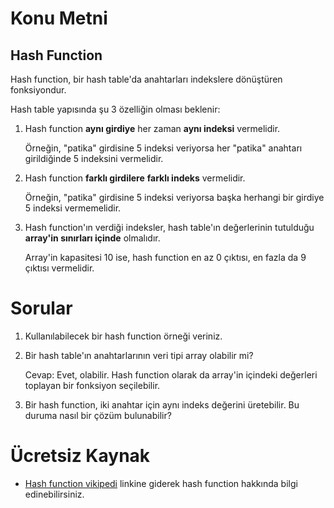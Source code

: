 # Konu Metni

## Hash Function

Hash function, bir hash table'da anahtarları indekslere dönüştüren fonksiyondur. 

Hash table yapısında şu 3 özelliğin olması beklenir:

1. Hash function **aynı girdiye** her zaman **aynı indeksi** vermelidir.

   Örneğin, "patika" girdisine 5 indeksi veriyorsa her "patika" anahtarı girildiğinde 5 indeksini vermelidir.

2. Hash function **farklı girdilere** **farklı indeks** vermelidir.

   Örneğin, "patika" girdisine 5 indeksi veriyorsa başka herhangi bir girdiye 5 indeksi vermemelidir.

3. Hash function'ın verdiği indeksler, hash table'ın değerlerinin tutulduğu **array'in sınırları içinde** olmalıdır.

   Array'in kapasitesi 10 ise, hash function en az 0 çıktısı, en fazla da 9 çıktısı vermelidir.



# Sorular

1. Kullanılabilecek bir hash function örneği veriniz.

2. Bir hash table'ın anahtarlarının veri tipi array olabilir mi?

   Cevap: Evet, olabilir. Hash function olarak da array'in içindeki değerleri toplayan bir fonksiyon seçilebilir.

3. Bir hash function, iki anahtar için aynı indeks değerini üretebilir. Bu duruma nasıl bir çözüm bulunabilir?



# Ücretsiz Kaynak

* [Hash function vikipedi](https://tr.wikipedia.org/wiki/Hash_fonksiyonu) linkine giderek hash function hakkında bilgi edinebilirsiniz.
